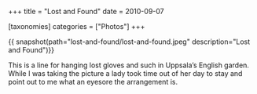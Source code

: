 +++
title = "Lost and Found"
date = 2010-09-07

[taxonomies]
categories = ["Photos"]
+++

{{ snapshot(path="lost-and-found/lost-and-found.jpeg" description="Lost and Found")}}

This is a line for hanging lost gloves and such in Uppsala’s English garden. While I was taking the picture a lady took time out of her day to stay and point out to me what an eyesore the arrangement is.